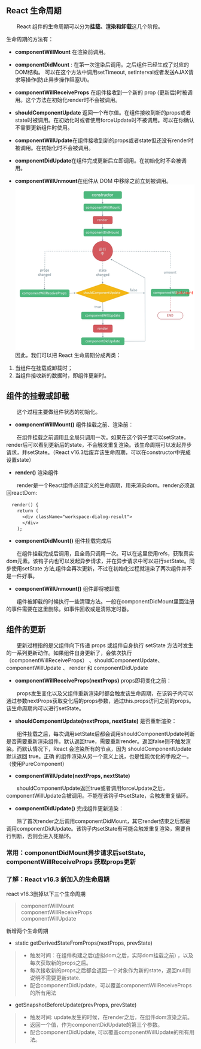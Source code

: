 ## React 生命周期
&emsp;&emsp;React 组件的生命周期可以分为**挂载、渲染和卸载**这几个阶段。

生命周期的方法有：

- **componentWillMount** 在渲染前调用。
- **componentDidMount** : 在第一次渲染后调用。之后组件已经生成了对应的DOM结构。 可以在这个方法中调用setTimeout, setInterval或者发送AJAX请求等操作(防止异步操作阻塞UI)。

- **componentWillReceiveProps** 在组件接收到一个新的 prop (更新后)时被调用。这个方法在初始化render时不会被调用。

- **shouldComponentUpdate** 返回一个布尔值。在组件接收到新的props或者state时被调用。在初始化时或者使用forceUpdate时不被调用。可以在你确认不需要更新组件时使用。

- **componentWillUpdate**在组件接收到新的props或者state但还没有render时被调用。在初始化时不会被调用。

- **componentDidUpdate**在组件完成更新后立即调用。在初始化时不会被调用。

- **componentWillUnmount**在组件从 DOM 中移除之前立刻被调用。
![](/images/图例4.png)
因此，我们可以把 React 生命周期分成两类：

1. 当组件在挂载或卸载时；
2. 当组件接收新的数据时，即组件更新时。

## 组件的挂载或卸载

&emsp;&emsp;这个过程主要做组件状态的初始化。
- **componentWillMount()** 组件挂载之前、渲染前：

&emsp;&emsp;在组件挂载之前调用且全局只调用一次。如果在这个钩子里可以setState，render后可以看到更新后的state，不会触发重复渲染。该生命周期可以发起异步请求，并setState。（React v16.3后废弃该生命周期，可以在constructor中完成设置state）
- **render()**  渲染组件

&emsp;&emsp;render是一个React组件必须定义的生命周期，用来渲染dom。render必须返回reactDom:
```
  render() {
    return (
      <div className="workspace-dialog-result">
      </div>
    );
```
- **componentDidMount()** 组件挂载完成后

&emsp;&emsp;在组件挂载完成后调用，且全局只调用一次。可以在这里使用refs，获取真实dom元素。该钩子内也可以发起异步请求，并在异步请求中可以进行setState。同步使用setState 方法,组件会再次更新，不过在初始化过程就渲染了两次组件并不是一件好事。
- **componentWillUnmount()**  组件即将被卸载

&emsp;&emsp;组件被卸载的时候执行一些清理方法。一般在componentDidMount里面注册的事件需要在这里删除。如事件回收或是清除定时器。

## 组件的更新
&emsp;&emsp;更新过程指的是父组件向下传递 props 或组件自身执行 setState 方法时发生的一系列更新动作。如果组件自身更新了，会依次执行 （componentWillReceiveProps） 、shouldComponentUpdate、componentWillUpdate 、
render 和 componentDidUpdate
- **componentWillReceiveProps(nextProps)**  props即将变化之前：

&emsp;&emsp;props发生变化以及父组件重新渲染时都会触发该生命周期，在该钩子内可以通过参数nextProps获取变化后的props参数，通过this.props访问之前的props。该生命周期内可以进行setState。

- **shouldComponentUpdate(nextProps, nextState)** 是否重新渲染：

&emsp;&emsp;组件挂载之后，每次调用setState后都会调用shouldComponentUpdate判断是否需要重新渲染组件。默认返回true，需要重新render。返回false则不触发渲染。而默认情况下，React 会渲染所有的节点，因为 shouldComponentUpdate 默认返回 true。正确
的组件渲染从另一个意义上说，也是性能优化的手段之一。（使用PureComponent）
- **componentWillUpdate(nextProps, nextState)** 

&emsp;&emsp;shouldComponentUpdate返回true或者调用forceUpdate之后，componentWillUpdate会被调用。不能在该钩子中setState，会触发重复循环。

- **componentDidUpdate()** 完成组件更新渲染：

&emsp;&emsp;除了首次render之后调用componentDidMount，其它render结束之后都是调用componentDidUpdate。该钩子内setState有可能会触发重复渲染，需要自行判断，否则会进入死循环。

### 常用：componentDidMount异步请求后setState, componentWillReceiveProps 获取props更新



### 了解：React v16.3 新加入的生命周期
react v16.3删掉以下三个生命周期
> componentWillMount<br/>
> componentWillReceiveProps<br/>
> componentWillUpdate<br/>

新增两个生命周期
- static getDerivedStateFromProps(nextProps, prevState)

>- 触发时间：在组件构建之后(虚拟dom之后，实际dom挂载之前) ，以及每次获取新的props之后。
>- 每次接收新的props之后都会返回一个对象作为新的state，返回null则说明不需要更新state.
>- 配合componentDidUpdate，可以覆盖componentWillReceiveProps的所有用法

- getSnapshotBeforeUpdate(prevProps, prevState)

>- 触发时间: update发生的时候，在render之后，在组件dom渲染之前。
>- 返回一个值，作为componentDidUpdate的第三个参数。
>- 配合componentDidUpdate, 可以覆盖componentWillUpdate的所有用法。